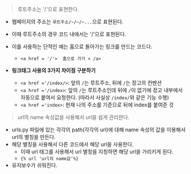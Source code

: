 > 루트주소는 '/'으로 표현한다.

* 웹페이지의 주소는 `루트주소/~/~/~...`으로 표현된다.
* 이때 루트주소의 경우 코드 내에서는 '/'으로 표현된다. 
* 이를 사용하는 단적인 예는 홈으로 돌아가는 링크를 만드는 코드다. 
  * `<a href = '/'>  홈으로 가기 < /a>`

* **링크태그 사용의 3가지 차이점 구분하기**
  * `<a href ='/index/>`: 앞의 `/`는 루트주소, 뒤에 `/`는 장고의 컨벤션
  * `<a href ='/index>`: 앞의 `/`는 루트주소인데 뒤에 `/`이 없기에 장고 내부에서 자동으로 붙여서 요청한다. (따라서 사실상 `/index/`와 같은 기능 수행) 
  * `<a href ='index>`: 현재 나의 주소를 기준으로 뒤에 index를 붙여준 것



> url의 name  속성값을 사용해서 url을 쉽게 관리한다.

* urls.py 파일에 있는 각각의 path(각각의 url)에 대해 name 속성의 값을 이용해서 url의 별칭을 만든다.
* 해당 별칭을 사용해서 다른 코드에서 해당 url을 사용한다. 
  * 이때 url 태그를 사용해서 url 별칭을 지칭하면 해당 url을 가리키게 된다.
  * `{% url 'url의 name값'%}`
* 유지보수가 쉬워진다.
